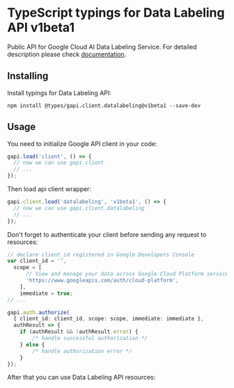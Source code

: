 # TypeScript typings for Data Labeling API v1beta1

Public API for Google Cloud AI Data Labeling Service.
For detailed description please check [documentation](https://cloud.google.com/data-labeling/docs/).

## Installing

Install typings for Data Labeling API:

```
npm install @types/gapi.client.datalabeling@v1beta1 --save-dev
```

## Usage

You need to initialize Google API client in your code:

```typescript
gapi.load('client', () => {
  // now we can use gapi.client
  // ...
});
```

Then load api client wrapper:

```typescript
gapi.client.load('datalabeling', 'v1beta1', () => {
  // now we can use gapi.client.datalabeling
  // ...
});
```

Don't forget to authenticate your client before sending any request to resources:

```typescript
// declare client_id registered in Google Developers Console
var client_id = '',
  scope = [ 
      // View and manage your data across Google Cloud Platform services
      'https://www.googleapis.com/auth/cloud-platform',
    ],
    immediate = true;
// ...

gapi.auth.authorize(
  { client_id: client_id, scope: scope, immediate: immediate },
  authResult => {
    if (authResult && !authResult.error) {
        /* handle successful authorization */
    } else {
        /* handle authorization error */
    }
});
```

After that you can use Data Labeling API resources:

```typescript
```

